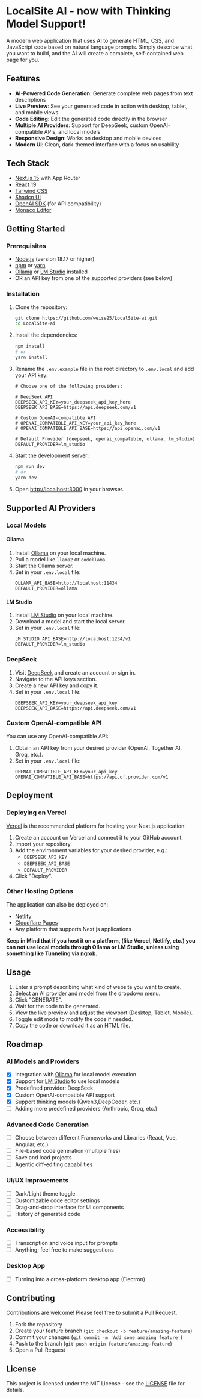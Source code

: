 # LocalSite AI - now with Thinking Model Support!


A modern web application that uses AI to generate HTML, CSS, and JavaScript code based on natural language prompts. Simply describe what you want to build, and the AI will create a complete, self-contained web page for you.

## Features

- **AI-Powered Code Generation**: Generate complete web pages from text descriptions
- **Live Preview**: See your generated code in action with desktop, tablet, and mobile views
- **Code Editing**: Edit the generated code directly in the browser
- **Multiple AI Providers**: Support for DeepSeek, custom OpenAI-compatible APIs, and local models
- **Responsive Design**: Works on desktop and mobile devices
- **Modern UI**: Clean, dark-themed interface with a focus on usability

## Tech Stack

- [Next.js 15](https://nextjs.org/) with App Router
- [React 19](https://react.dev/)
- [Tailwind CSS](https://tailwindcss.com/)
- [Shadcn UI](https://ui.shadcn.com/)
- [OpenAI SDK](https://github.com/openai/openai-node) (for API compatibility)
- [Monaco Editor](https://microsoft.github.io/monaco-editor/)

## Getting Started

### Prerequisites

- [Node.js](https://nodejs.org/) (version 18.17 or higher)
- [npm](https://www.npmjs.com/) or [yarn](https://yarnpkg.com/)
- [Ollama](https://ollama.com/download/) or [LM Studio](https://lmstudio.ai/) installed 
- OR an API key from one of the supported providers (see below)

### Installation

1. Clone the repository:
   ```bash
   git clone https://github.com/weise25/LocalSite-ai.git
   cd LocalSite-ai
   ```

2. Install the dependencies:
   ```bash
   npm install
   # or
   yarn install
   ```

3. Rename the `.env.example` file in the root directory to `.env.local` and add your API key:
   ```
   # Choose one of the following providers:

   # DeepSeek API
   DEEPSEEK_API_KEY=your_deepseek_api_key_here
   DEEPSEEK_API_BASE=https://api.deepseek.com/v1

   # Custom OpenAI-compatible API
   # OPENAI_COMPATIBLE_API_KEY=your_api_key_here
   # OPENAI_COMPATIBLE_API_BASE=https://api.openai.com/v1

   # Default Provider (deepseek, openai_compatible, ollama, lm_studio)
   DEFAULT_PROVIDER=lm_studio
   ```

4. Start the development server:
   ```bash
   npm run dev
   # or
   yarn dev
   ```

5. Open [http://localhost:3000](http://localhost:3000) in your browser.

## Supported AI Providers

### Local Models

#### Ollama

1. Install [Ollama](https://ollama.ai/) on your local machine.
2. Pull a model like `llama2` or `codellama`.
3. Start the Ollama server.
4. Set in your `.env.local` file:
   ```
   OLLAMA_API_BASE=http://localhost:11434
   DEFAULT_PROVIDER=ollama
   ```

#### LM Studio

1. Install [LM Studio](https://lmstudio.ai/) on your local machine.
2. Download a model and start the local server.
3. Set in your `.env.local` file:
   ```
   LM_STUDIO_API_BASE=http://localhost:1234/v1
   DEFAULT_PROVIDER=lm_studio
   ```

### DeepSeek

1. Visit [DeepSeek](https://platform.deepseek.com) and create an account or sign in.
2. Navigate to the API keys section.
3. Create a new API key and copy it.
4. Set in your `.env.local` file:
   ```
   DEEPSEEK_API_KEY=your_deepseek_api_key
   DEEPSEEK_API_BASE=https://api.deepseek.com/v1
   ```

### Custom OpenAI-compatible API

You can use any OpenAI-compatible API:

1. Obtain an API key from your desired provider (OpenAI, Together AI, Groq, etc.).
2. Set in your `.env.local` file:
   ```
   OPENAI_COMPATIBLE_API_KEY=your_api_key
   OPENAI_COMPATIBLE_API_BASE=https://api.of.provider.com/v1
   ```

## Deployment

### Deploying on Vercel

[Vercel](https://vercel.com) is the recommended platform for hosting your Next.js application:

1. Create an account on Vercel and connect it to your GitHub account.
2. Import your repository.
3. Add the environment variables for your desired provider, e.g.:
   - `DEEPSEEK_API_KEY`
   - `DEEPSEEK_API_BASE`
   - `DEFAULT_PROVIDER`
4. Click "Deploy".

### Other Hosting Options

The application can also be deployed on:
- [Netlify](https://netlify.com)
- [Cloudflare Pages](https://pages.cloudflare.com)
- Any platform that supports Next.js applications

**Keep in Mind that if you host it on a platform, (like Vercel, Netlify, etc.) you can not use local models through Ollama or LM Studio, unless using something like Tunneling via [ngrok](https://ngrok.com).**

## Usage

1. Enter a prompt describing what kind of website you want to create.
2. Select an AI provider and model from the dropdown menu.
3. Click "GENERATE".
4. Wait for the code to be generated.
5. View the live preview and adjust the viewport (Desktop, Tablet, Mobile).
6. Toggle edit mode to modify the code if needed.
7. Copy the code or download it as an HTML file.

## Roadmap

### AI Models and Providers
- [x] Integration with [Ollama](https://ollama.ai) for local model execution
- [x] Support for [LM Studio](https://lmstudio.ai) to use local models
- [x] Predefined provider: DeepSeek
- [x] Custom OpenAI-compatible API support
- [x] Support thinking models (Qwen3,DeepCoder, etc.)
- [ ] Adding more predefined providers (Anthropic, Groq, etc.)

### Advanced Code Generation
- [ ] Choose between different Frameworks and Libraries (React, Vue, Angular, etc.)
- [ ] File-based code generation (multiple files)
- [ ] Save and load projects
- [ ] Agentic diff-editing capabilities

### UI/UX Improvements
- [ ] Dark/Light theme toggle
- [ ] Customizable code editor settings
- [ ] Drag-and-drop interface for UI components
- [ ] History of generated code

### Accessibility
- [ ] Transcription and voice input for prompts
- [ ] Anything; feel free to make suggestions 

### Desktop App
- [ ] Turning into a cross-platform desktop app (Electron)


## Contributing

Contributions are welcome! Please feel free to submit a Pull Request.

1. Fork the repository
2. Create your feature branch (`git checkout -b feature/amazing-feature`)
3. Commit your changes (`git commit -m 'Add some amazing feature'`)
4. Push to the branch (`git push origin feature/amazing-feature`)
5. Open a Pull Request

## License

This project is licensed under the MIT License - see the [LICENSE](LICENSE) file for details.

